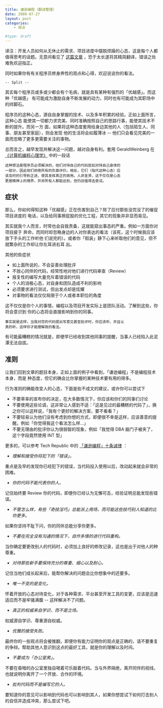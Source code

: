 ```yaml
---
title: 谦逊编程（翻译整理）
date: 2009-07-27
layout: post
categories:
    - 观点

#type: draft
---
```


译注：开发人员如何从无休止的需求、项目进度中摆脱烦躁的心态，这是每个人都值得思考的话题。无意间看见了 [这篇文章](http://mikebernat.com/blog/Egoless_Programming_-_Developing_Without_the_Attitude) ，恐于太长遂将其精简翻译，错误之处难免欢迎指正。

同时如果你有有关程序员修身养性的观点和心得，欢迎说说你的看法。

`-- Split --`

其实每个程序员或多或少都会有个毛病，就是具有某种有强烈的「优越感」。而这种「优越感」 有可能成为激励自身不断发展的动力，同时也有可能成为其职场中的绊脚石。

程序员的这种心态，源自自身掌握的技术、以及多年积累的经验。正如上面所言，这种心态 能使其一切都力求完美、同时准确按照自己的思路行事，能使其技术不断的提升。而另一方 面，如果将这种态度套用给身边其他的人（包括陌生人、同事、朋友甚至家庭），则会发现 他的生活将会如履薄冰 -- 他们只会看见完美的一面而忽略了更多更需要关注的事物。

总而言之，越早发现并解决这一问题，越对自身有利。套用 GeraldWeinberg 在 [《计算机编程心理学》](http://www.amazon.com/exec/obidos/ISBN=0932633420/portlandpatternrA/) 中的一段话

```
这种想法是程序员必须解决的，他们对待自己的代码犹如对待自己身体的
一部分，因此他们拒绝所有的负面评价。相反，它们（指代这种心态）应
该及时的引导到正途，使其发挥真正的效用。人非圣贤，这不仅仅是心态
更是精神上的境界，并非所有人都能达到，但仍旧值得去尝试。
```


## 症状

那么，你如何得知这种「优越感」正在伤害到自己？除了应付那些没完没了的催促项目进度的 电话，以及给同事擦屁股的优化工程，其它的现象并非显而易见。

其实就我个人而言，时常也会自我责备，这就能窥出事态的严重。例如一方面你对项目疲于 奔命，而同时却忽略身边的人对你表达的看法（该死，这个时候我应该放下手头的工作听他 们说完的）。或者你「假装」静下心来听取他们的意见，但不就繁杂的工作却让你左耳进右耳 出。

其他的些症状

* 如上面所说的，不会妥善处理批评
* 不放心同伴的代码，经常性地对他们进行代码审查（Review）
* 报复性的编写大量充斥着错误的代码
* 个人的消极心态，对自身和团队造成不利的影响
* 必须要求进行测试，但出发点却是炫耀
* 对事物的看法仅仅局限于个人或者本职位的角度


这不仅仅是你个人的事情，编程以及项目开发实际上是团队活动。了解到这些，你将会意识到 你的心态将会直接影响到你的同事。

```
事实就是这样，当我对您的代码提出写意见甚至批评时，你应该听、并且认
真的听，这样你才能理解我的看法。
```

有可能最糟糕的情况就是，即便早已经收到其他同事的提醒，当事人已经陷入此泥潭无法自拔。


## 准则

让我们回到文章的题目本身，正如上面的例子中看到，「谦逊编程」不是编程技术本身，而是 种态度，但它的确会比你掌握的某种技术要有用的得多。

行为准则的确能改变人的心态，下面是些不成文的建议，或许你可以尝试下

* 不要草率的宣布你的决定，在大多数情况下，你应该和你们的同事们讨论
* 不要使用这些论调，这非常让人感到不适：「这是见过的最糟糕的代码了」，换之你可以这样说，「我有个更好的解决方案，要不看看？」
* 不要轻易认为他们没有考虑到你想的方式，即便很不幸是这样，应该善意的提醒。例如「你觉得我这个看法怎么样...」
* 不要无理由的批评你认为很弱智的现象，例如「我觉得 DBA 脑门子被夹了，这个字段竟然使用 INT 型」


更多的，可以参考 Tech Republic 中的 [「谦逊编程」十条诫律](http://articles.techrepublic.com.com/5100-10878_11-1045782.html) ：

* *理解和接受你将犯下的「错误」。*

重点是及早的发现你已经犯下的错误，当代码投入使用以后，改动起来就会非常的困难。
* *你的代码不能代表你的人。*

记住始终要 Review 你的代码，即便你已经认为无懈可击，经验证明总能发现些错误。
* *不管怎么样，有些「奇技淫巧」总能派上用场，而可能这些技巧别人知道的比你更多。*

如果你坚持不耻下问，你的同伴总能分享你更多。
* *不要在完全没有沟通的情况下，自作多情的进行代码重构。*

当你确定要更改别人的代码时，必须加上良好的修改记录，这也是出于对他人的种尊重。
* *对待那些新手要保持充分的尊重、细心以及耐心。*

记住当他们成长起来后，能帮你解决的问题会比你想象中的还要多。
* *唯一不变的是变化。*

怀着开放的心态对待变化，对于各种需求、平台甚至开发工具的变更，应该是迅速适应而不是牢骚满腹 -- 这样解决不了问题。
* *真正的权威来自学识，而不是立场。*

权威源自学识、尊重源自权威。
* *优雅的接受失败。*

最终你的一些观点将会被推翻，即便你有能力证明你的观点是正确的，请不要重复的争辩。帮助其他人意识到这点的最好工具，就是你的理解以及时间。
* *不要成为「办公室男」。*

不要在昏暗的办公室里独自喝着可乐敲着代码。当与外界隔绝，离开同伴的视线，也就说明你离开了一个开放、合作的环境。
* *批判代码而不是编写它的人。*

要知道你的意见可以影响到代码也可以影响到其人，如果你想尝试下如何打击别人的自信并造成冲突，那么尝试下吧。
